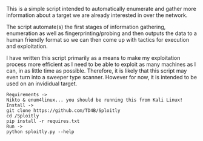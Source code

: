 This is a simple script intended to automatically enumerate and gather more information about a target
we are already interested in over the network.

The script automate(s) the first stages of information gathering, enumeration as well as fingerprinting/probing and then outputs the data 
to a human friendly format so we can then come up with tactics for execution and exploitation. 

I have written this script primarily as a means to make my exploitation process more efficient as I need to be able to exploit as many machines as I can, in as little time as possible. Therefore, it is likely that this script may even turn into a sweeper type scanner. However for now, it is intended to be used on an invididual target.

```
Requirements ->
Nikto & enum4linux... you should be running this from Kali Linux!
Install ->
git clone https://github.com/TD4B/Sploitly
cd /Sploitly
pip install -r requires.txt 
Run ->
python sploitly.py --help
```
